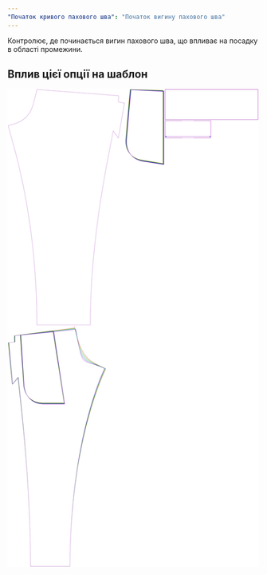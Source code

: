 ```yaml
---
"Початок кривого пахового шва": "Початок вигину пахового шва"
---
```


Контролює, де починається вигин пахового шва, що впливає на посадку в області промежини.

## Вплив цієї опції на шаблон

![На цьому зображенні показано вплив цієї опції шляхом накладання декількох варіантів, які мають різне значення для цієї опції](paco_crotchseamcurvestart_sample.svg "Вплив цієї опції на шаблон")
